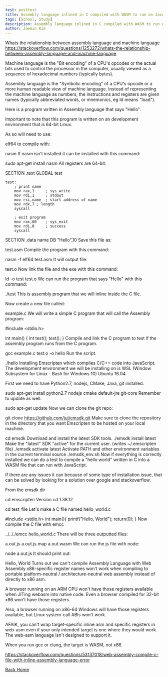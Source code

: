```yaml
---
test: posttest
title: Assembly language inlined in C compiled with WASM to run on JavaScript.
tags: [School, Study]
description: Assembly language inlined in C compiled with WASM to run on JavaScript.
author: Jaemin Kim
--- 
```


Whats the relationship between assembly language and machine language
https://stackoverflow.com/questions/1253272/whats-the-relationship-between-assembly-language-and-machine-language

Machine language is the "Bit encoding" of a CPU's opcodes or the actual bits used to control the processor in the computer, usually viewed as a sequence of hexadecimal numbers (typically bytes).

Assembly language is the "Symbolic encoding" of a CPU's opcode or a more human readable view of machine language. Instead of representing the machine language as numbers, the instructions and registers are given names (typically abbreviated words, or mnemonics, eg ld means "load").

Here is a program written in Assembly language that says "Hello".

Important to note that this program is written on an development environment that is 64-bit Linux.

As so will need to use:

elf64
to compile with:

nasm
If nasm isn't installed it can be installed with this command:

sudo apt-get install nasm
All registers are 64-bit.

SECTION .text
    GLOBAL test

    test:
        ; print name
        mov rax,1     ; sys_write
        mov rdi,1     ; stdout
        mov rsi,name  ; start address of name
        mov rdx,7 ; length
        syscall

        ; exit program
        mov rax,60    ; sys_exit
        mov rdi,0     ; success
        syscall

SECTION .data
    name DB "Hello",10
Save this file as:

test.asm
Compile the program with this command:

nasm -f elf64 test.asm
It will output file:

test.o
Now link the file and the exe with this command:

ld -o test test.o
We can run the program that says "Hello" with this command:

./test
This is assembly program that we will inline inside the C file.

Now create a new file called:

example.c
We will write a simple C program that will call the Assembly program:

#include <stdio.h>

int main() {
        int test();
        test();
}
Compile and link the C program to test if the assembly program runs from the C program.

gcc example.c test.o -o hello
Run the script.

./hello
Installing Emscripten which compiles C/C++ code into JavaScript.
The development environment we will be installing on is WSL (Window Subsystem for Linux - Bash for Windows 10) Ubuntu 16.04.

First we need to have Python2.7, nodejs, CMake, Java, git installed.

sudo apt-get install python2.7 nodejs cmake default-jre git-core
Remember to update as well:

sudo apt-get update
Now we can clone the git repo:

git clone https://github.com/juj/emsdk.git
Make sure to clone the repository in the directory that you want Emscripten to be hosted on your local machine.

cd emsdk
Download and install the latest SDK tools.
./emsdk install latest
Make the "latest" SDK "active" for the current user. (writes ~/.emscripten file)
./emsdk activate latest
Activate PATH and other environment variables in the current terminal
source ./emsdk_env.sh
Now if everything is correctly installed we can do a test to compile a "hello world" written in C into a WASM file that can run with JavaScript.

If there are any issues it can because of some type of installation issue, that can be solved by looking for a solution over google and stackoverflow.

From the emsdk dir

cd emscripten
Version
cd 1.38.12

cd test_file
Let's make a C file named hello_world.c

#include <stdio.h>
int main(){
printf("Hello, World");
return(0);
}
Now compile the C file with emcc

../.././emcc hello_world.c
There will be three outputted files:

a.out.js
a.out.js.map
a.out.wasm
We can run the js file with node:

node a.out.js
It should print out:

Hello, World
Turns out we can't compile Assembly Language with Web Assembly
x86-specific register names won't work when compiling to portable platform-neutral / architecture-neutral web assembly instead of directly to x86 asm.

A browser running on an ARM CPU won't have those registers available when JITing webasm into native code. Even a browser compiled for 32-bit x86 won't have those registers.

Also, a browser running on x86-64 Windows will have those registers available, but Linux system-call ABIs won't work.

AFAIK, you can't wrap target-specific inline asm and specific registers in web-asm even if your only intended target is one where they would work. The web-asm language isn't designed to support it.

When you run gcc or clang, the target is WASM, not x86.

https://stackoverflow.com/questions/53137018/web-assembly-compile-c-file-with-inline-assembly-language-error

[Back Home](https://jaemnkm.github.io/jekyll-now/)